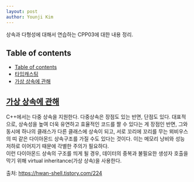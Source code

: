 ```yaml
---
layout: post
author: Younji Kim
---
```


상속과 다형성에 대해서 연습하는 CPP03에 대한 내용 정리.

## Table of contents
- [Table of contents](#table-of-contents)
- [타입캐스팅](#타입캐스팅)
- [가상 상속에 관해](#가상-상속에-관해)

## [가상 상속에 관해](#가상-상속에-관해)
C++에서는 다중 상속을 지원한다. 다중상속은 장점도 있는 반면, 단점도 있다. 대표적으로, 상속성을 높여 더욱 유연하고 효율적인 코드를 짤 수 있다는 게 장점인 반면, 그와 동시에 하나의 클래스가 다른 클래스에 상속이 되고, 서로 꼬리에 꼬리를 무는 뫼비우스의 띠 같은 다이아몬드 상속구조를 가질 수도 있다는 것이다. 이는 메모리 낭비와 성능 저하로 이어지기 때문에 각별한 주의가 필요하다.<br>
이런 다이아몬드 상속의 구조를 띄게 될 경우, 데이터의 중복과 불필요한 생성자 호출을 막기 위해 virtual inheritance(가상 상속)을 사용한다.


출처: https://hwan-shell.tistory.com/224